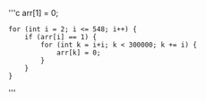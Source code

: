 '''c
	arr[1] = 0;

	for (int i = 2; i <= 548; i++) {
		if (arr[i] == 1) {
			for (int k = i+i; k < 300000; k += i) {
				arr[k] = 0;
			}
		}
	}
'''
